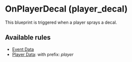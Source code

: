 # OnPlayerDecal (player_decal)

This blueprint is triggered when a player sprays a decal.

## Available rules

- [Event Data](GlobalEventData.md)
- [Player Data](GlobalPlayerData.md): with prefix: *player*

